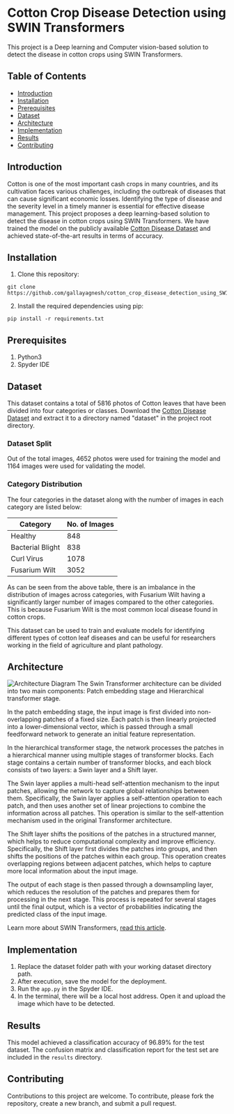 # Cotton Crop Disease Detection using SWIN Transformers

This project is a Deep learning and Computer vision-based solution to detect the disease in cotton crops using SWIN Transformers.

## Table of Contents
- [Introduction](#introduction)
- [Installation](#installation)
- [Prerequisites](#prerequisites)
- [Dataset](#dataset)
- [Architecture](#architecture)
- [Implementation](#implementation)
- [Results](#results)
- [Contributing](#contributing)

## Introduction
Cotton is one of the most important cash crops in many countries, and its cultivation faces various challenges, including the outbreak of diseases that can cause significant economic losses. Identifying the type of disease and the severity level in a timely manner is essential for effective disease management. This project proposes a deep learning-based solution to detect the disease in cotton crops using SWIN Transformers. We have trained the model on the publicly available [Cotton Disease Dataset](https://drive.google.com/drive/folders/1nJ6rhsY6pWfVPdxZsLEGOU0vwtaJs2N4?usp=share_link) and achieved state-of-the-art results in terms of accuracy.

## Installation
1. Clone this repository: 
```
git clone https://github.com/gallayagnesh/cotton_crop_disease_detection_using_SWIN_transformers.git
```
2. Install the required dependencies using pip:
```
pip install -r requirements.txt
```

## Prerequisites

1. Python3
2. Spyder IDE


## Dataset

This dataset contains a total of 5816 photos of Cotton leaves that have been divided into four categories or classes. Download the [Cotton Disease Dataset](https://drive.google.com/drive/folders/1nJ6rhsY6pWfVPdxZsLEGOU0vwtaJs2N4?usp=share_link) and extract it to a directory named "dataset" in the project root directory.

### Dataset Split

Out of the total images, 4652 photos were used for training the model and 1164 images were used for validating the model.

### Category Distribution

The four categories in the dataset along with the number of images in each category are listed below:

| Category | No. of Images |
| --- | --- |
| Healthy | 848 |
| Bacterial Blight | 838 |
| Curl Virus | 1078 |
| Fusarium Wilt | 3052 |

As can be seen from the above table, there is an imbalance in the distribution of images across categories, with Fusarium Wilt having a significantly larger number of images compared to the other categories. This is because Fusarium Wilt is the most common local disease found in cotton crops. 

This dataset can be used to train and evaluate models for identifying different types of cotton leaf diseases and can be useful for researchers working in the field of agriculture and plant pathology.

## Architecture
![Architecture Diagram](https://github.com/gallayagnesh/cotton_crop_disease_detection_using_SWIN_transformers/blob/main/SWIN%20Architecture.png)
The Swin Transformer architecture can be divided into two main components:
Patch embedding stage and Hierarchical transformer stage.

In the patch embedding stage, the input image is first divided into non-overlapping patches of a fixed size. Each patch is then linearly projected into a lower-dimensional vector, which is passed through a small feedforward network to generate an initial feature representation.

In the hierarchical transformer stage, the network processes the patches in a hierarchical manner using multiple stages of transformer blocks. Each stage contains a certain number of transformer blocks, and each block consists of two layers: a Swin layer and a Shift layer.

The Swin layer applies a multi-head self-attention mechanism to the input patches, allowing the network to capture global relationships between them. Specifically, the Swin layer applies a self-attention operation to each patch, and then uses another set of linear projections to combine the information across all patches. This operation is similar to the self-attention mechanism used in the original Transformer architecture.

The Shift layer shifts the positions of the patches in a structured manner, which helps to reduce computational complexity and improve efficiency. Specifically, the Shift layer first divides the patches into groups, and then shifts the positions of the patches within each group. This operation creates overlapping regions between adjacent patches, which helps to capture more local information about the input image.

The output of each stage is then passed through a downsampling layer, which reduces the resolution of the patches and prepares them for processing in the next stage. This process is repeated for several stages until the final output, which is a vector of probabilities indicating the predicted class of the input image.

Learn more about SWIN Transformers, [read this article](https://towardsdatascience.com/a-comprehensive-guide-to-swin-transformer-64965f89d14c).

## Implementation

1. Replace the dataset folder path with your working dataset directory path.
2. After execution, save the model for the deployment.
3. Run the ```app.py``` in the Spyder IDE.
4. In the terminal, there will be a local host address. Open it and upload the image which have to be detected. 

## Results
This model achieved a classification accuracy of 96.89% for the test dataset. The confusion matrix and classification report for the test set are included in the `results` directory.

## Contributing
Contributions to this project are welcome. To contribute, please fork the repository, create a new branch, and submit a pull request.

